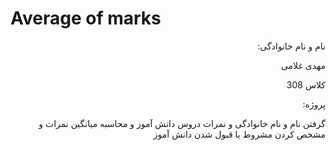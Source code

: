 # Average of marks
<html>
<body>
<div dir="rtl">
نام و نام خانوادگی:

مهدی غلامی

کلاس 308

پروژه:

گرفتن نام و نام خانوادگی و نمرات دروس دانش آموز و محاسبه میانگین نمرات و مشخص کردن مشروط یا قبول شدن دانش آموز

</div>
</body>
</html>

